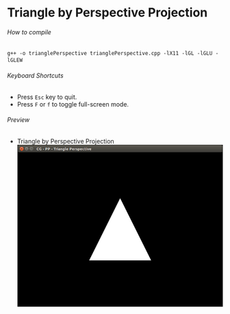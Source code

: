 Triangle by Perspective Projection
==================================

###### How to compile

```
g++ -o trianglePerspective trianglePerspective.cpp -lX11 -lGL -lGLU -lGLEW
```

###### Keyboard Shortcuts
- Press ```Esc``` key to quit.
- Press ```F``` or ```f``` to toggle full-screen mode.

###### Preview
- Triangle by Perspective Projection
    ![trianglePerspective][trianglePerspective-image]

[//]: # "Image declaration"

[trianglePerspective-image]: ./preview/trianglePerspective.png "Triangle by Perspective Projection"
